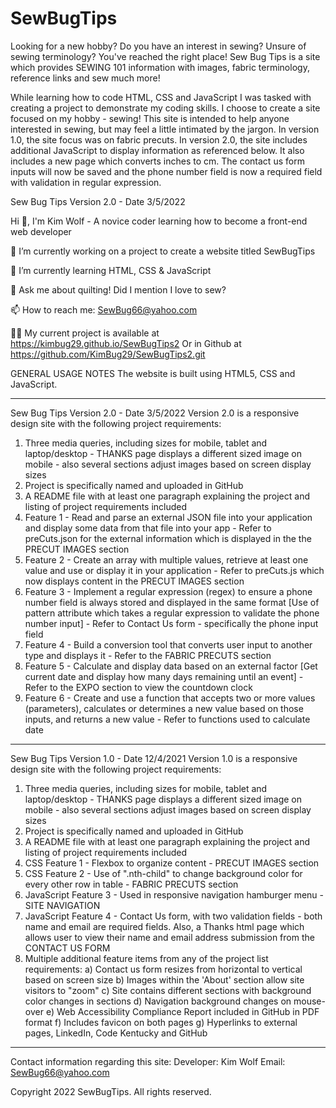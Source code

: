 # SewBugTips
Looking for a new hobby? Do you have an interest in sewing? Unsure of sewing terminology? You've reached the right place! Sew Bug Tips is a site which provides SEWING 101 information with images, fabric terminology, reference links and sew much more!

While learning how to code HTML, CSS and JavaScript I was tasked with creating a project to demonstrate my coding skills. I choose to create a site focused on my hobby - sewing! This site is intended to help anyone interested in sewing, but may feel a little intimated by the jargon. In version 1.0, the site focus was on fabric precuts. In version 2.0, the site includes additional JavaScript to display information as referenced below. It also includes a new page which converts inches to cm. The contact us form inputs will now be saved and the phone number field is now a required field with validation in regular expression.

Sew Bug Tips Version 2.0 - Date 3/5/2022


Hi 👋, I'm Kim Wolf - A novice coder learning how to become a front-end web developer

🔭 I’m currently working on a project to create a website titled SewBugTips

🌱 I’m currently learning HTML, CSS & JavaScript

💬 Ask me about quilting! Did I mention I love to sew? 

📫 How to reach me: SewBug66@yahoo.com

👨‍💻 My current project is available at https://kimbug29.github.io/SewBugTips2 Or in Github at https://github.com/KimBug29/SewBugTips2.git

GENERAL USAGE NOTES
The website is built using HTML5, CSS and JavaScript. 

---------------------------------------------------------------------------------------
Sew Bug Tips Version 2.0 - Date 3/5/2022
Version 2.0 is a responsive design site with the following project requirements:
  1) Three media queries, including sizes for mobile, tablet and laptop/desktop - THANKS page displays a different sized image on mobile - also several sections adjust images based on screen display sizes
  2) Project is specifically named and uploaded in GitHub
  3) A README file with at least one paragraph explaining the project and listing of project requirements included
  4) Feature 1 - Read and parse an external JSON file into your application and display some data from that file into your app - Refer to preCuts.json for the external information which is displayed in the the PRECUT IMAGES section
  5) Feature 2 - Create an array with multiple values, retrieve at least one value and use or display it in your application - Refer to preCuts.js which now displays content in the PRECUT IMAGES section
  6) Feature 3 - Implement a regular expression (regex) to ensure a phone number field is always stored and displayed in the same format  [Use of pattern attribute which takes a regular expression to validate the phone number input] - Refer to Contact Us form - specifically the phone input field
  7) Feature 4 - Build a conversion tool that converts user input to another type and displays it - Refer to the FABRIC PRECUTS section  
  8) Feature 5 - Calculate and display data based on an external factor [Get current date and display how many days remaining until an event] - Refer to the EXPO section to view the countdown clock
  9) Feature 6 - Create and use a function that accepts two or more values (parameters), 
calculates or determines a new value based on those inputs, and returns a new value  - Refer to functions used to calculate date
  
---------------------------------------------------------------------------------------
Sew Bug Tips Version 1.0 - Date 12/4/2021
Version 1.0 is a responsive design site with the following project requirements:
  1) Three media queries, including sizes for mobile, tablet and laptop/desktop - THANKS page displays a different sized image on mobile - also several sections adjust images based on screen display sizes
  2) Project is specifically named and uploaded in GitHub
  3) A README file with at least one paragraph explaining the project and listing of project requirements included
  4) CSS Feature 1 - Flexbox to organize content - PRECUT IMAGES section
  5) CSS Feature 2 - Use of ".nth-child" to change background color for every other row in table - FABRIC PRECUTS section
  6) JavaScript Feature 3 - Used in responsive navigation hamburger menu - SITE NAVIGATION
  7) JavaScript Feature 4 - Contact Us form, with two validation fields - both name and email are required fields. Also, a Thanks html page which allows user to view their name and email address submission from the CONTACT US FORM
  8) Multiple additional feature items from any of the project list requirements:
    a) Contact us form resizes from horizontal to vertical based on screen size
    b) Images within the 'About' section allow site visitors to "zoom"
    c) Site contains different sections with background color changes in sections
    d) Navigation background changes on mouse-over
    e) Web Accessibility Compliance Report included in GitHub in PDF format
    f) Includes favicon on both pages
    g) Hyperlinks to external pages, LinkedIn, Code Kentucky and GitHub
    

---------------------------------------------------------------------------------------

Contact information regarding this site: 
  Developer: Kim Wolf
  Email: SewBug66@yahoo.com

Copyright 2022 SewBugTips. All rights reserved.
